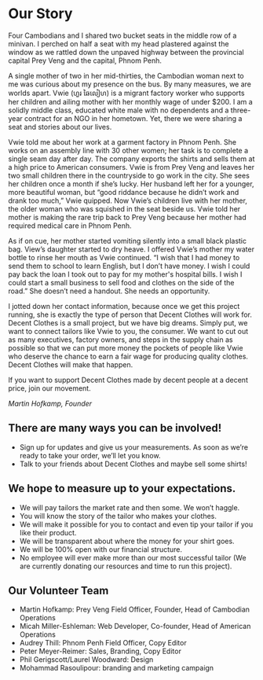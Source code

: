 # Our Story

Four Cambodians and I shared two bucket seats in the middle row of a minivan. I perched on half a seat with my head plastered against the window as we rattled down the unpaved highway between the provincial capital Prey Veng and the capital, Phnom Penh. 

A single mother of two in her mid-thirties, the Cambodian woman next to me was curious about my presence on the bus. By many measures, we are worlds apart.  Vwie (ហួរ ឆៃលៀហ) is a migrant factory worker who supports her children and ailing mother with her monthly wage of under $200. I am a solidly middle class, educated white male with no dependents and a three-year contract for an NGO in her hometown. Yet, there we were sharing a seat and stories about our lives. 

Vwie told me about her work at a garment factory in Phnom Penh. She works on an assembly line with 30 other women; her task is to complete a single seam day after day. The company exports the shirts and sells them at a high price to American consumers. Vwie is from Prey Veng and leaves her two small children there in the countryside to go work in the city. She sees her children once a month if she’s lucky. Her husband left her for a younger, more beautiful woman, but “good riddance because he didn’t work and drank too much,” Vwie quipped. Now Vwie’s  children live with her mother, the older woman who was squished in the seat beside us. Vwie told her mother is  making the rare trip back to Prey Veng because her mother had required medical care in Phnom Penh.

As if on cue, her mother started vomiting silently into a small black plastic bag. View’s daughter started to dry heave. I offered Vwie’s mother my water bottle to rinse her mouth as Vwie continued. “I wish that I had money to send them to school to learn English, but I don’t have money. I wish I could pay back the loan I took out to pay for my mother's hospital bills. I wish I could start a small business to sell food and clothes on the side of the road.” She doesn’t need a handout. She needs an opportunity. 

I jotted down her contact information, because once we get this project running, she is exactly the type of person that Decent Clothes will work for. Decent Clothes is a small project, but we have big dreams. Simply put, we want to connect tailors like Vwie to you, the consumer. We want to cut out as many executives, factory owners, and steps in the supply chain as possible so that we can put more money the pockets of people like Vwie who deserve the chance to earn a fair wage for producing quality clothes. Decent Clothes will make that happen. 

If you want to support Decent Clothes made by decent people at a decent price, join our movement. 

_Martin Hofkamp, Founder_

## There are many ways you can be involved!

- Sign up for updates and give us your measurements. As soon as we’re ready to take your order, we’ll let you know. 
- Talk to your friends about Decent Clothes and maybe sell some shirts!

## We hope to measure up to your expectations.

- We will pay tailors the market rate and then some. We won’t haggle. 
- You will know the story of the tailor who makes your clothes.
- We will make it possible for you to contact and even tip your tailor if you like their product. 
- We will be transparent about where the money for your shirt goes. 
- We will be 100% open with our financial structure.  
- No employee will ever make more than our most successful tailor (We are currently donating our resources and time to run this project). 


## Our Volunteer Team

- Martin Hofkamp: Prey Veng Field Officer, Founder, Head of Cambodian Operations
- Micah Miller-Eshleman: Web Developer, Co-founder, Head of American Operations
- Audrey Thill: Phnom Penh Field Officer, Copy Editor
- Peter Meyer-Reimer: Sales, Branding,  Copy Editor
- Phil Gerigscott/Laurel Woodward: Design
- Mohammad Rasoulipour: branding and marketing campaign
